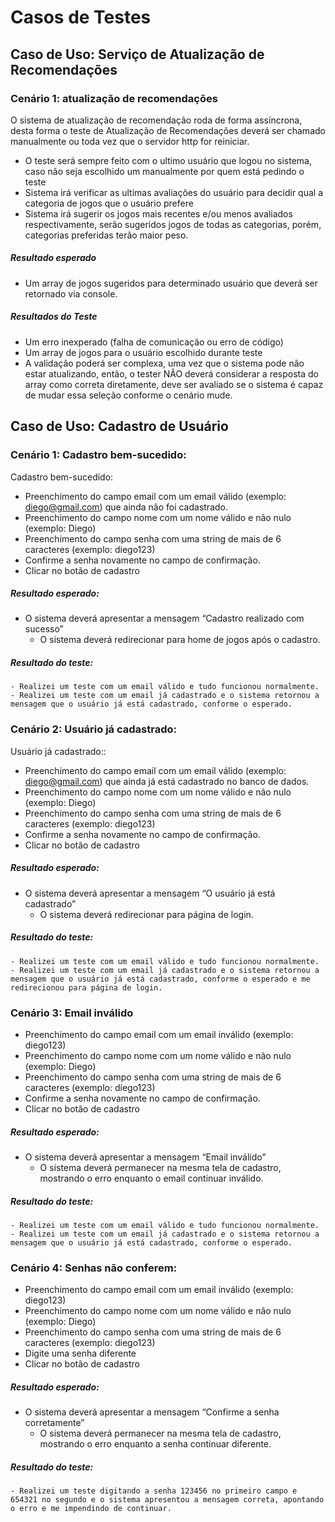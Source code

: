 # Casos de Testes

## Caso de Uso: Serviço de Atualização de Recomendações
### Cenário 1: atualização de recomendações
O sistema de atualização de recomendação roda de forma assíncrona, desta forma o teste de Atualização de Recomendações deverá ser chamado manualmente ou toda vez que o servidor http for reiniciar.

- O teste será sempre feito com o ultimo usuário que logou no sistema, caso não seja escolhido um manualmente por quem está pedindo o teste
- Sistema irá verificar as ultimas avaliações do usuário para decidir qual a categoria de jogos que o usuário prefere
- Sistema irá sugerir os jogos mais recentes e/ou menos avaliados respectivamente, serão sugeridos jogos de todas as categorias, porém, categorias preferidas terão maior peso.

##### Resultado esperado

- Um array de jogos sugeridos para determinado usuário que deverá ser retornado via console.

##### Resultados do Teste

- Um erro inexperado (falha de comunicação ou erro de código)
- Um array de jogos para o usuário escolhido durante teste
- A validação poderá ser complexa, uma vez que o sistema pode não estar atualizando, então, o tester NÃO deverá considerar a resposta do array como correta diretamente, deve ser avaliado se o sistema é capaz de mudar essa seleção conforme o cenário mude.


## Caso de Uso: Cadastro de Usuário
### Cenário 1: Cadastro bem-sucedido:

Cadastro bem-sucedido:

- Preenchimento do campo email com um email válido (exemplo: diego@gmail.com) que ainda não foi cadastrado.
- Preenchimento do campo nome com um nome válido e não nulo (exemplo: Diego)
- Preenchimento do campo senha com uma string de mais de 6 caracteres (exemplo: diego123)
- Confirme a senha novamente no campo de confirmação.
- Clicar no botão de cadastro


##### Resultado esperado: 
  - O sistema deverá apresentar a mensagem “Cadastro realizado com sucesso”
	- O sistema deverá redirecionar para home de jogos após o cadastro.


##### Resultado do teste:
	- Realizei um teste com um email válido e tudo funcionou normalmente.
	- Realizei um teste com um email já cadastrado e o sistema retornou a mensagem que o usuário já está cadastrado, conforme o esperado.


### Cenário 2: Usuário já cadastrado:

Usuário já cadastrado::

- Preenchimento do campo email com um email válido (exemplo: diego@gmail.com) que ainda já está cadastrado no banco de dados.
- Preenchimento do campo nome com um nome válido e não nulo (exemplo: Diego)
- Preenchimento do campo senha com uma string de mais de 6 caracteres (exemplo: diego123)
- Confirme a senha novamente no campo de confirmação.
- Clicar no botão de cadastro


##### Resultado esperado: 
  - O sistema deverá apresentar a mensagem “O usuário já está cadastrado”
	- O sistema deverá redirecionar para página de login.


##### Resultado do teste:
	- Realizei um teste com um email válido e tudo funcionou normalmente.
	- Realizei um teste com um email já cadastrado e o sistema retornou a mensagem que o usuário já está cadastrado, conforme o esperado e me redirecionou para página de login.
  
  
### Cenário 3: Email inválido

- Preenchimento do campo email com um email inválido (exemplo: diego123)
- Preenchimento do campo nome com um nome válido e não nulo (exemplo: Diego)
- Preenchimento do campo senha com uma string de mais de 6 caracteres (exemplo: diego123)
- Confirme a senha novamente no campo de confirmação.
- Clicar no botão de cadastro


##### Resultado esperado: 
  - O sistema deverá apresentar a mensagem “Email inválido”
	- O sistema deverá permanecer na mesma tela de cadastro, mostrando o erro enquanto o email continuar inválido.


##### Resultado do teste:
	- Realizei um teste com um email válido e tudo funcionou normalmente.
	- Realizei um teste com um email já cadastrado e o sistema retornou a mensagem que o usuário já está cadastrado, conforme o esperado.
  
  
### Cenário 4: Senhas não conferem:


- Preenchimento do campo email com um email inválido (exemplo: diego123)
- Preenchimento do campo nome com um nome válido e não nulo (exemplo: Diego)
- Preenchimento do campo senha com uma string de mais de 6 caracteres (exemplo: diego123)
- Digite uma senha diferente
- Clicar no botão de cadastro


##### Resultado esperado: 
  - O sistema deverá apresentar a mensagem “Confirme a senha corretamente”
	- O sistema deverá permanecer na mesma tela de cadastro, mostrando o erro enquanto a senha continuar diferente.


##### Resultado do teste:
	- Realizei um teste digitando a senha 123456 no primeiro campo e 654321 no segundo e o sistema apresentou a mensagem correta, apontando o erro e me impendindo de continuar.
  
  

